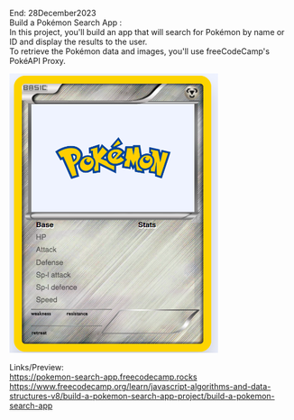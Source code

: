 End: 28December2023 </br>
Build a Pokémon Search App : </br>
In this project, you'll build an app that will search for Pokémon by name or ID and display the results to the user. </br>
To retrieve the Pokémon data and images, you'll use freeCodeCamp's PokéAPI Proxy.</br>

![AEsthetik](PokeDex.png)

Links/Preview: </br>
https://pokemon-search-app.freecodecamp.rocks </br>
https://www.freecodecamp.org/learn/javascript-algorithms-and-data-structures-v8/build-a-pokemon-search-app-project/build-a-pokemon-search-app </br>

